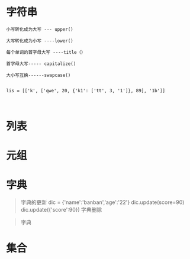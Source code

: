 # 字符串

```
小写转化成为大写 --- upper() 

大写转化成为小写 ----lower()

每个单词的首字母大写 ----title（）

首字母大写----- capitalize()

大小写互换------swapcase()


```



```
lis = [['k', ['qwe', 20, {'k1': ['tt', 3, '1']}, 89], '1b']]



```


# 列表


# 元组


# 字典

> 字典的更新
dic = {'name':'banban','age':'22'}
	dic.update(score=90)
	dic.update({'score':90})
> 字典删除


> 字典


# 集合
